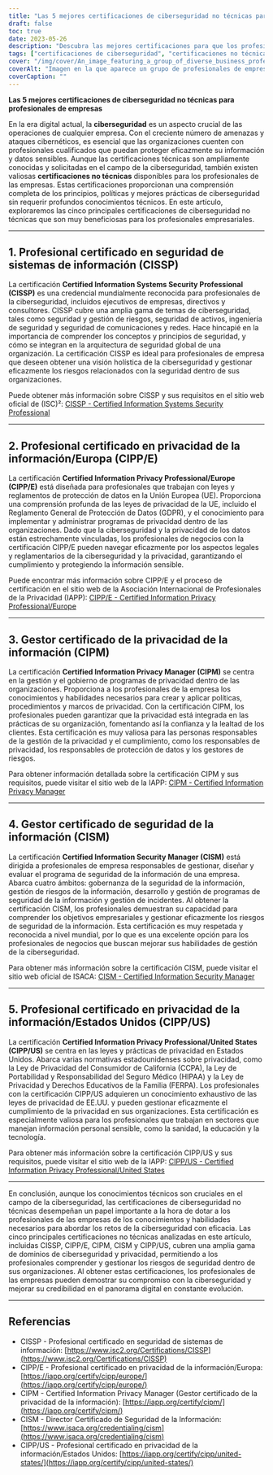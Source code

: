 ```yaml
---
title: "Las 5 mejores certificaciones de ciberseguridad no técnicas para profesionales empresariales"
draft: false
toc: true
date: 2023-05-26
description: "Descubra las mejores certificaciones para que los profesionales de la empresa mejoren sus conocimientos de ciberseguridad y protejan los datos confidenciales."
tags: ["certificaciones de ciberseguridad", "certificaciones no técnicas", "profesionales de empresa", "seguridad de la información", "gestión de la privacidad", "competencias en ciberseguridad", "protección de datos", "programas de certificación", "CISSP", "CIPP E", "CIPM", "CISM", "CIPP EE.UU", "gobernanza de la seguridad", "normativa sobre privacidad", "conformidad", "gestión de riesgos", "privacidad de la información", "seguridad empresarial", "privacidad de los datos"]
cover: "/img/cover/An_image_featuring_a_group_of_diverse_business_professional.png"
coverAlt: "Imagen en la que aparece un grupo de profesionales de empresas diversas colaborando en una plataforma digital con iconos de candados que simbolizan la ciberseguridad."
coverCaption: ""
---
```


**Las 5 mejores certificaciones de ciberseguridad no técnicas para profesionales de empresas**

En la era digital actual, la **ciberseguridad** es un aspecto crucial de las operaciones de cualquier empresa. Con el creciente número de amenazas y ataques cibernéticos, es esencial que las organizaciones cuenten con profesionales cualificados que puedan proteger eficazmente su información y datos sensibles. Aunque las certificaciones técnicas son ampliamente conocidas y solicitadas en el campo de la ciberseguridad, también existen valiosas **certificaciones no técnicas** disponibles para los profesionales de las empresas. Estas certificaciones proporcionan una comprensión completa de los principios, políticas y mejores prácticas de ciberseguridad sin requerir profundos conocimientos técnicos. En este artículo, exploraremos las cinco principales certificaciones de ciberseguridad no técnicas que son muy beneficiosas para los profesionales empresariales.

______

## 1. Profesional certificado en seguridad de sistemas de información (CISSP)

La certificación **Certified Information Systems Security Professional (CISSP)** es una credencial mundialmente reconocida para profesionales de la ciberseguridad, incluidos ejecutivos de empresas, directivos y consultores. CISSP cubre una amplia gama de temas de ciberseguridad, tales como seguridad y gestión de riesgos, seguridad de activos, ingeniería de seguridad y seguridad de comunicaciones y redes. Hace hincapié en la importancia de comprender los conceptos y principios de seguridad, y cómo se integran en la arquitectura de seguridad global de una organización. La certificación CISSP es ideal para profesionales de empresa que deseen obtener una visión holística de la ciberseguridad y gestionar eficazmente los riesgos relacionados con la seguridad dentro de sus organizaciones.

Puede obtener más información sobre CISSP y sus requisitos en el sitio web oficial de (ISC)²: [CISSP - Certified Information Systems Security Professional](https://www.isc2.org/Certifications/CISSP)

______

## 2. Profesional certificado en privacidad de la información/Europa (CIPP/E)

La certificación **Certified Information Privacy Professional/Europe (CIPP/E)** está diseñada para profesionales que trabajan con leyes y reglamentos de protección de datos en la Unión Europea (UE). Proporciona una comprensión profunda de las leyes de privacidad de la UE, incluido el Reglamento General de Protección de Datos (GDPR), y el conocimiento para implementar y administrar programas de privacidad dentro de las organizaciones. Dado que la ciberseguridad y la privacidad de los datos están estrechamente vinculadas, los profesionales de negocios con la certificación CIPP/E pueden navegar eficazmente por los aspectos legales y reglamentarios de la ciberseguridad y la privacidad, garantizando el cumplimiento y protegiendo la información sensible.

Puede encontrar más información sobre CIPP/E y el proceso de certificación en el sitio web de la Asociación Internacional de Profesionales de la Privacidad (IAPP): [CIPP/E - Certified Information Privacy Professional/Europe](https://iapp.org/certify/cipp/europe/)

______

## 3. Gestor certificado de la privacidad de la información (CIPM)

La certificación **Certified Information Privacy Manager (CIPM)** se centra en la gestión y el gobierno de programas de privacidad dentro de las organizaciones. Proporciona a los profesionales de la empresa los conocimientos y habilidades necesarios para crear y aplicar políticas, procedimientos y marcos de privacidad. Con la certificación CIPM, los profesionales pueden garantizar que la privacidad está integrada en las prácticas de su organización, fomentando así la confianza y la lealtad de los clientes. Esta certificación es muy valiosa para las personas responsables de la gestión de la privacidad y el cumplimiento, como los responsables de privacidad, los responsables de protección de datos y los gestores de riesgos.

Para obtener información detallada sobre la certificación CIPM y sus requisitos, puede visitar el sitio web de la IAPP: [CIPM - Certified Information Privacy Manager](https://iapp.org/certify/cipm/)

______

## 4. Gestor certificado de seguridad de la información (CISM)

La certificación **Certified Information Security Manager (CISM)** está dirigida a profesionales de empresa responsables de gestionar, diseñar y evaluar el programa de seguridad de la información de una empresa. Abarca cuatro ámbitos: gobernanza de la seguridad de la información, gestión de riesgos de la información, desarrollo y gestión de programas de seguridad de la información y gestión de incidentes. Al obtener la certificación CISM, los profesionales demuestran su capacidad para comprender los objetivos empresariales y gestionar eficazmente los riesgos de seguridad de la información. Esta certificación es muy respetada y reconocida a nivel mundial, por lo que es una excelente opción para los profesionales de negocios que buscan mejorar sus habilidades de gestión de la ciberseguridad.

Para obtener más información sobre la certificación CISM, puede visitar el sitio web oficial de ISACA: [CISM - Certified Information Security Manager](https://www.isaca.org/credentialing/cism)

______

## 5. Profesional certificado en privacidad de la información/Estados Unidos (CIPP/US)

La certificación **Certified Information Privacy Professional/United States (CIPP/US)** se centra en las leyes y prácticas de privacidad en Estados Unidos. Abarca varias normativas estadounidenses sobre privacidad, como la Ley de Privacidad del Consumidor de California (CCPA), la Ley de Portabilidad y Responsabilidad del Seguro Médico (HIPAA) y la Ley de Privacidad y Derechos Educativos de la Familia (FERPA). Los profesionales con la certificación CIPP/US adquieren un conocimiento exhaustivo de las leyes de privacidad de EE.UU. y pueden gestionar eficazmente el cumplimiento de la privacidad en sus organizaciones. Esta certificación es especialmente valiosa para los profesionales que trabajan en sectores que manejan información personal sensible, como la sanidad, la educación y la tecnología.

Para obtener más información sobre la certificación CIPP/US y sus requisitos, puede visitar el sitio web de la IAPP: [CIPP/US - Certified Information Privacy Professional/United States](https://iapp.org/certify/cipp/united-states/)

______

En conclusión, aunque los conocimientos técnicos son cruciales en el campo de la ciberseguridad, las certificaciones de ciberseguridad no técnicas desempeñan un papel importante a la hora de dotar a los profesionales de las empresas de los conocimientos y habilidades necesarios para abordar los retos de la ciberseguridad con eficacia. Las cinco principales certificaciones no técnicas analizadas en este artículo, incluidas CISSP, CIPP/E, CIPM, CISM y CIPP/US, cubren una amplia gama de dominios de ciberseguridad y privacidad, permitiendo a los profesionales comprender y gestionar los riesgos de seguridad dentro de sus organizaciones. Al obtener estas certificaciones, los profesionales de las empresas pueden demostrar su compromiso con la ciberseguridad y mejorar su credibilidad en el panorama digital en constante evolución.

______

## Referencias

- CISSP - Profesional certificado en seguridad de sistemas de información: [https://www.isc2.org/Certifications/CISSP](https://www.isc2.org/Certifications/CISSP)
- CIPP/E - Profesional certificado en privacidad de la información/Europa: [https://iapp.org/certify/cipp/europe/](https://iapp.org/certify/cipp/europe/)
- CIPM - Certified Information Privacy Manager (Gestor certificado de la privacidad de la información): [https://iapp.org/certify/cipm/](https://iapp.org/certify/cipm/)
- CISM - Director Certificado de Seguridad de la Información: [https://www.isaca.org/credentialing/cism](https://www.isaca.org/credentialing/cism)
- CIPP/US - Profesional certificado en privacidad de la información/Estados Unidos: [https://iapp.org/certify/cipp/united-states/](https://iapp.org/certify/cipp/united-states/)

